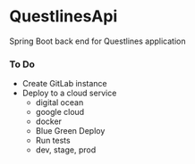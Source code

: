 # QuestlinesApi
Spring Boot back end for Questlines application

### To Do
- Create GitLab instance
- Deploy to a cloud service
    - digital ocean
    - google cloud
    - docker
    - Blue Green Deploy
    - Run tests
    - dev, stage, prod